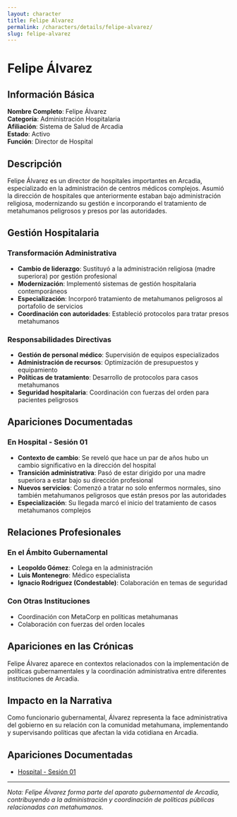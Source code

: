 ```yaml
---
layout: character
title: Felipe Alvarez
permalink: /characters/details/felipe-alvarez/
slug: felipe-alvarez
---
```


# Felipe Álvarez

## Información Básica

**Nombre Completo**: Felipe Álvarez  
**Categoría**: Administración Hospitalaria  
**Afiliación**: Sistema de Salud de Arcadia  
**Estado**: Activo  
**Función**: Director de Hospital

## Descripción

Felipe Álvarez es un director de hospitales importantes en Arcadia, especializado en la administración de centros médicos complejos. Asumió la dirección de hospitales que anteriormente estaban bajo administración religiosa, modernizando su gestión e incorporando el tratamiento de metahumanos peligrosos y presos por las autoridades.

## Gestión Hospitalaria

### Transformación Administrativa
- **Cambio de liderazgo**: Sustituyó a la administración religiosa (madre superiora) por gestión profesional
- **Modernización**: Implementó sistemas de gestión hospitalaria contemporáneos
- **Especialización**: Incorporó tratamiento de metahumanos peligrosos al portafolio de servicios
- **Coordinación con autoridades**: Estableció protocolos para tratar presos metahumanos

### Responsabilidades Directivas
- **Gestión de personal médico**: Supervisión de equipos especializados
- **Administración de recursos**: Optimización de presupuestos y equipamiento
- **Políticas de tratamiento**: Desarrollo de protocolos para casos metahumanos
- **Seguridad hospitalaria**: Coordinación con fuerzas del orden para pacientes peligrosos

## Apariciones Documentadas

### **En Hospital - Sesión 01**
- **Contexto de cambio**: Se reveló que hace un par de años hubo un cambio significativo en la dirección del hospital
- **Transición administrativa**: Pasó de estar dirigido por una madre superiora a estar bajo su dirección profesional
- **Nuevos servicios**: Comenzó a tratar no solo enfermos normales, sino también metahumanos peligrosos que están presos por las autoridades
- **Especialización**: Su llegada marcó el inicio del tratamiento de casos metahumanos complejos

## Relaciones Profesionales

### En el Ámbito Gubernamental
- **Leopoldo Gómez**: Colega en la administración
- **Luis Montenegro**: Médico especialista
- **Ignacio Rodriguez (Condestable)**: Colaboración en temas de seguridad

### Con Otras Instituciones
- Coordinación con MetaCorp en políticas metahumanas
- Colaboración con fuerzas del orden locales

## Apariciones en las Crónicas

Felipe Álvarez aparece en contextos relacionados con la implementación de políticas gubernamentales y la coordinación administrativa entre diferentes instituciones de Arcadia.

## Impacto en la Narrativa

Como funcionario gubernamental, Álvarez representa la face administrativa del gobierno en su relación con la comunidad metahumana, implementando y supervisando políticas que afectan la vida cotidiana en Arcadia.

## Apariciones Documentadas
- [Hospital - Sesión 01](../../campaigns/hospital/session-01.md)

---

*Nota: Felipe Álvarez forma parte del aparato gubernamental de Arcadia, contribuyendo a la administración y coordinación de políticas públicas relacionadas con metahumanos.*